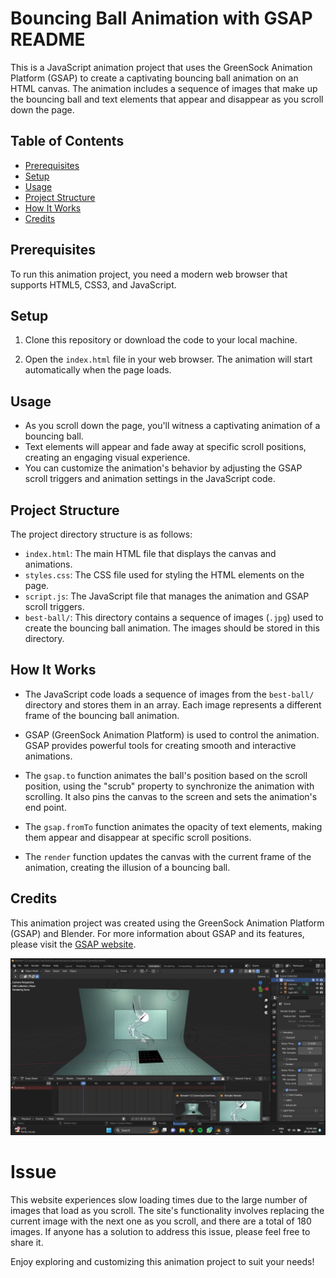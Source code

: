 # Bouncing Ball Animation with GSAP README

This is a JavaScript animation project that uses the GreenSock Animation Platform (GSAP) to create a captivating bouncing ball animation on an HTML canvas. The animation includes a sequence of images that make up the bouncing ball and text elements that appear and disappear as you scroll down the page.

## Table of Contents
- [Prerequisites](#prerequisites)
- [Setup](#setup)
- [Usage](#usage)
- [Project Structure](#project-structure)
- [How It Works](#how-it-works)
- [Credits](#credits)

## Prerequisites

To run this animation project, you need a modern web browser that supports HTML5, CSS3, and JavaScript.

## Setup

1. Clone this repository or download the code to your local machine.

2. Open the `index.html` file in your web browser. The animation will start automatically when the page loads.

## Usage

- As you scroll down the page, you'll witness a captivating animation of a bouncing ball.
- Text elements will appear and fade away at specific scroll positions, creating an engaging visual experience.
- You can customize the animation's behavior by adjusting the GSAP scroll triggers and animation settings in the JavaScript code.

## Project Structure

The project directory structure is as follows:

- `index.html`: The main HTML file that displays the canvas and animations.
- `styles.css`: The CSS file used for styling the HTML elements on the page.
- `script.js`: The JavaScript file that manages the animation and GSAP scroll triggers.
- `best-ball/`: This directory contains a sequence of images (`.jpg`) used to create the bouncing ball animation. The images should be stored in this directory.

## How It Works

- The JavaScript code loads a sequence of images from the `best-ball/` directory and stores them in an array. Each image represents a different frame of the bouncing ball animation.

- GSAP (GreenSock Animation Platform) is used to control the animation. GSAP provides powerful tools for creating smooth and interactive animations.

- The `gsap.to` function animates the ball's position based on the scroll position, using the "scrub" property to synchronize the animation with scrolling. It also pins the canvas to the screen and sets the animation's end point.

- The `gsap.fromTo` function animates the opacity of text elements, making them appear and disappear at specific scroll positions.

- The `render` function updates the canvas with the current frame of the animation, creating the illusion of a bouncing ball.

## Credits

This animation project was created using the GreenSock Animation Platform (GSAP) and Blender. For more information about GSAP and its features, please visit the [GSAP website](https://greensock.com/gsap/).

![Blender](./Screenshot%202023-10-29%20034456.png)


# Issue

This website experiences slow loading times due to the large number of images that load as you scroll. The site's functionality involves replacing the current image with the next one as you scroll, and there are a total of 180 images. If anyone has a solution to address this issue, please feel free to share it.

Enjoy exploring and customizing this animation project to suit your needs!
